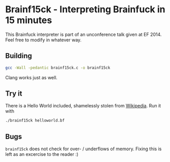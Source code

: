 Brainf15ck - Interpreting Brainfuck in 15 minutes
===

This Brainfuck interpreter is part of an unconference talk given at EF 2014.
Feel free to modify in whatever way.

Building
---

```bash
gcc -Wall -pedantic brainf15ck.c -o brainf15ck
```

Clang works just as well.

Try it
---

There is a Hello World included, shamelessly stolen from [Wikipedia](http://en.wikipedia.org/wiki/Brainfuck#Hello_World.21). Run it with

```bash
./brainf15ck helloworld.bf
```

Bugs
---

`brainf15ck` does not check for over- / underflows of memory. Fixing this is
left as an excercise to the reader :)